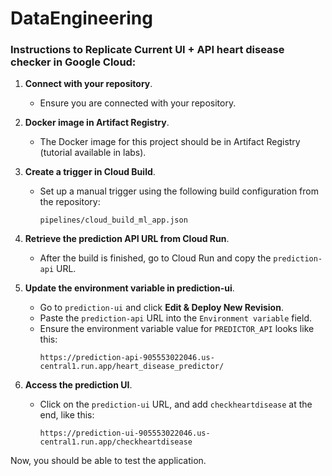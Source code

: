 # DataEngineering

### Instructions to Replicate Current UI + API heart disease checker in Google Cloud:

1. **Connect with your repository**.
   - Ensure you are connected with your repository.

2. **Docker image in Artifact Registry**.
   - The Docker image for this project should be in Artifact Registry (tutorial available in labs).

3. **Create a trigger in Cloud Build**.
   - Set up a manual trigger using the following build configuration from the repository:
     ```plaintext
     pipelines/cloud_build_ml_app.json
     ```

4. **Retrieve the prediction API URL from Cloud Run**.
   - After the build is finished, go to Cloud Run and copy the `prediction-api` URL.

5. **Update the environment variable in prediction-ui**.
   - Go to `prediction-ui` and click **Edit & Deploy New Revision**.
   - Paste the `prediction-api` URL into the `Environment variable` field.
   - Ensure the environment variable value for `PREDICTOR_API` looks like this:
     ```plaintext
     https://prediction-api-905553022046.us-central1.run.app/heart_disease_predictor/
     ```

6. **Access the prediction UI**.
   - Click on the `prediction-ui` URL, and add `checkheartdisease` at the end, like this:
     ```plaintext
     https://prediction-ui-905553022046.us-central1.run.app/checkheartdisease
     ```

Now, you should be able to test the application.
